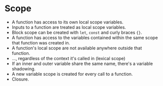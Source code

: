 # Scope

- A function has access to its own local scope variables.
- Inputs to a function are treated as local scope variables.
- Block scope can be created with `let`, `const` and curly braces `{}`.
- A function has access to the variables contained within the same scope that function was created in.
- A function's local scope are not available anywhere outside that function.
- ..., regardless of the context it's called in (lexical scope)
- If an inner and outer variable share the same name, there's a variable shadowing.
- A new variable scope is created for every call to a function.
- Closure.
